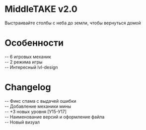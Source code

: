 # MiddleTAKE v2.0
Выстраивайте столбы с неба до земли, чтобы вернуться домой
# Особенности
-- 6 игровых механик<br>
-- 2 режима игры<br>
-- Интересный lvl-design<br>
# Changelog
-- Фикс спама с выдачей ошибки<br>
-- Добавление механики мины<br>
-- +3 новых уровня [У15-У17]<br>
-- Наименование версий и оформление файла<br>
-- Новый визуал<br>
